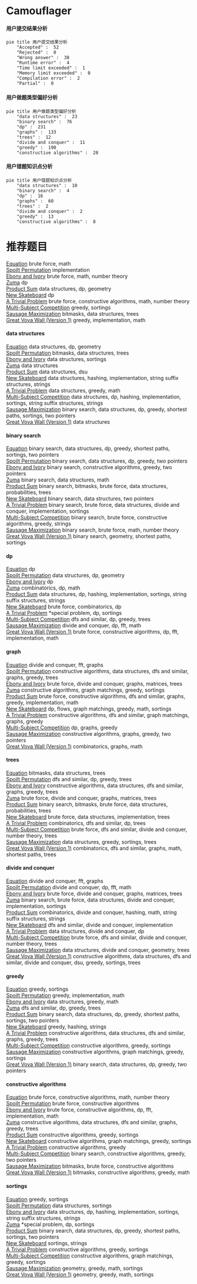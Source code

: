# Camouflager
<!-- tabs:start -->
#### **用户提交结果分析**

```mermaid
pie title 用户提交结果分析
    "Accepted" :  52
    "Rejected" :  0
    "Wrong answer" :  38
    "Runtime error" :  4
    "Time limit exceeded" :  1
    "Memory limit exceeded" :  0
    "Compilation error" :  2
    "Partial" :  0
```
#### **用户做题类型偏好分析**

```mermaid
pie title 用户做题类型偏好分析
    "data structures" :  23
    "binary search" :  76
    "dp" :  231
    "graphs" :  133
    "trees" :  12
    "divide and conquer" :  11
    "greedy" :  190
    "constructive algorithms" :  28
```
#### **用户错题知识点分析**

```mermaid
pie title 用户错题知识点分析
    "data structures" :  10
    "binary search" :  4
    "dp" :  16
    "graphs" :  60
    "trees" :  2
    "divide and conquer" :  2
    "greedy" :  13
    "constructive algorithms" :  8
```
<!-- tabs:end -->
# 推荐题目
[Equation](http://codeforces.com/problemset/problem/1269/A)		brute force,
                        math		  
[Spoilt Permutation](http://codeforces.com/problemset/problem/56/B)		implementation		  
[Ebony and Ivory](http://codeforces.com/problemset/problem/633/A)		brute force,
                        math,
                        number theory		  
[Zuma](https://codeforces.com/contest/608/problem/D)		dp		  
[Product Sum](http://codeforces.com/problemset/problem/631/E)		data structures,
                        dp,
                        geometry		  
[New Skateboard](http://codeforces.com/problemset/problem/628/B)		dp		  
[A Trivial Problem](http://codeforces.com/problemset/problem/633/B)		brute force,
                        constructive algorithms,
                        math,
                        number theory		  
[Multi-Subject Competition](http://codeforces.com/problemset/problem/1082/C)		greedy,
                        sortings		  
[Sausage Maximization](http://codeforces.com/problemset/problem/282/E)		bitmasks,
                        data structures,
                        trees		  
[Great Vova Wall (Version 1)](http://codeforces.com/problemset/problem/1092/D1)		greedy,
                        implementation,
                        math		  
<!-- tabs:start -->
#### **data structures**
[Equation](http://codeforces.com/problemset/problem/631/E)		data structures,
                        dp,
                        geometry		  
[Spoilt Permutation](http://codeforces.com/problemset/problem/282/E)		bitmasks,
                        data structures,
                        trees		  
[Ebony and Ivory](http://codeforces.com/problemset/problem/12/D)		data structures,
                        sortings		  
[Zuma](http://codeforces.com/problemset/problem/1270/H)		data structures		  
[Product Sum](http://codeforces.com/problemset/problem/356/A)		data structures,
                        dsu		  
[New Skateboard](http://codeforces.com/problemset/problem/631/D)		data structures,
                        hashing,
                        implementation,
                        string suffix structures,
                        strings		  
[A Trivial Problem](http://codeforces.com/problemset/problem/1209/H)		data structures,
                        greedy,
                        math		  
[Multi-Subject Competition](http://codeforces.com/problemset/problem/633/C)		data structures,
                        dp,
                        hashing,
                        implementation,
                        sortings,
                        string suffix structures,
                        strings		  
[Sausage Maximization](http://codeforces.com/problemset/problem/1503/C)		binary search,
                        data structures,
                        dp,
                        greedy,
                        shortest paths,
                        sortings,
                        two pointers		  
[Great Vova Wall (Version 1)](http://codeforces.com/problemset/problem/1288/E)		data structures		  
#### **binary search**
[Equation](http://codeforces.com/problemset/problem/1503/C)		binary search,
                        data structures,
                        dp,
                        greedy,
                        shortest paths,
                        sortings,
                        two pointers		  
[Spoilt Permutation](http://codeforces.com/problemset/problem/1492/C)		binary search,
                        data structures,
                        dp,
                        greedy,
                        two pointers		  
[Ebony and Ivory](http://codeforces.com/problemset/problem/1463/D)		binary search,
                        constructive algorithms,
                        greedy,
                        two pointers		  
[Zuma](http://codeforces.com/problemset/problem/1490/G)		binary search,
                        data structures,
                        math		  
[Product Sum](http://codeforces.com/problemset/problem/1479/D)		binary search,
                        bitmasks,
                        brute force,
                        data structures,
                        probabilities,
                        trees		  
[New Skateboard](http://codeforces.com/problemset/problem/1436/E)		binary search,
                        data structures,
                        two pointers		  
[A Trivial Problem](http://codeforces.com/problemset/problem/1461/D)		binary search,
                        brute force,
                        data structures,
                        divide and conquer,
                        implementation,
                        sortings		  
[Multi-Subject Competition](http://codeforces.com/problemset/problem/1493/C)		binary search,
                        brute force,
                        constructive algorithms,
                        greedy,
                        strings		  
[Sausage Maximization](http://codeforces.com/problemset/problem/1487/D)		binary search,
                        brute force,
                        math,
                        number theory		  
[Great Vova Wall (Version 1)](http://codeforces.com/problemset/problem/1486/B)		binary search,
                        geometry,
                        shortest paths,
                        sortings		  
#### **dp**
[Equation](https://codeforces.com/contest/608/problem/D)		dp		  
[Spoilt Permutation](http://codeforces.com/problemset/problem/631/E)		data structures,
                        dp,
                        geometry		  
[Ebony and Ivory](http://codeforces.com/problemset/problem/628/B)		dp		  
[Zuma](http://codeforces.com/problemset/problem/1027/E)		combinatorics,
                        dp,
                        math		  
[Product Sum](http://codeforces.com/problemset/problem/633/C)		data structures,
                        dp,
                        hashing,
                        implementation,
                        sortings,
                        string suffix structures,
                        strings		  
[New Skateboard](https://codeforces.com/contest/259/problem/D)		brute force,
                        combinatorics,
                        dp		  
[A Trivial Problem](http://codeforces.com/problemset/problem/158/E)		*special problem,
                        dp,
                        sortings		  
[Multi-Subject Competition](http://codeforces.com/problemset/problem/274/B)		dfs and similar,
                        dp,
                        greedy,
                        trees		  
[Sausage Maximization](http://codeforces.com/problemset/problem/632/E)		divide and conquer,
                        dp,
                        fft,
                        math		  
[Great Vova Wall (Version 1)](http://codeforces.com/problemset/problem/1286/F)		brute force,
                        constructive algorithms,
                        dp,
                        fft,
                        implementation,
                        math		  
#### **graph**
[Equation](https://codeforces.com/contest/1219/problem/B)		divide and conquer,
                        fft,
                        graphs		  
[Spoilt Permutation](https://codeforces.com/contest/1287/problem/D)		constructive algorithms,
                        data structures,
                        dfs and similar,
                        graphs,
                        greedy,
                        trees		  
[Ebony and Ivory](http://codeforces.com/problemset/problem/632/F)		brute force,
                        divide and conquer,
                        graphs,
                        matrices,
                        trees		  
[Zuma](http://codeforces.com/problemset/problem/1360/C)		constructive algorithms,
                        graph matchings,
                        greedy,
                        sortings		  
[Product Sum](http://codeforces.com/problemset/problem/1487/C)		brute force,
                        constructive algorithms,
                        dfs and similar,
                        graphs,
                        greedy,
                        implementation,
                        math		  
[New Skateboard](http://codeforces.com/problemset/problem/1437/C)		dp,
                        flows,
                        graph matchings,
                        greedy,
                        math,
                        sortings		  
[A Trivial Problem](http://codeforces.com/problemset/problem/1470/D)		constructive algorithms,
                        dfs and similar,
                        graph matchings,
                        graphs,
                        greedy		  
[Multi-Subject Competition](http://codeforces.com/problemset/problem/1476/C)		dp,
                        graphs,
                        greedy		  
[Sausage Maximization](http://codeforces.com/problemset/problem/1304/D)		constructive algorithms,
                        graphs,
                        greedy,
                        two pointers		  
[Great Vova Wall (Version 1)](http://codeforces.com/problemset/problem/1475/C)		combinatorics,
                        graphs,
                        math		  
#### **trees**
[Equation](http://codeforces.com/problemset/problem/282/E)		bitmasks,
                        data structures,
                        trees		  
[Spoilt Permutation](http://codeforces.com/problemset/problem/274/B)		dfs and similar,
                        dp,
                        greedy,
                        trees		  
[Ebony and Ivory](https://codeforces.com/contest/1287/problem/D)		constructive algorithms,
                        data structures,
                        dfs and similar,
                        graphs,
                        greedy,
                        trees		  
[Zuma](http://codeforces.com/problemset/problem/632/F)		brute force,
                        divide and conquer,
                        graphs,
                        matrices,
                        trees		  
[Product Sum](http://codeforces.com/problemset/problem/1479/D)		binary search,
                        bitmasks,
                        brute force,
                        data structures,
                        probabilities,
                        trees		  
[New Skateboard](http://codeforces.com/problemset/problem/1511/C)		brute force,
                        data structures,
                        implementation,
                        trees		  
[A Trivial Problem](http://codeforces.com/problemset/problem/1499/F)		combinatorics,
                        dfs and similar,
                        dp,
                        trees		  
[Multi-Subject Competition](http://codeforces.com/problemset/problem/1491/E)		brute force,
                        dfs and similar,
                        divide and conquer,
                        number theory,
                        trees		  
[Sausage Maximization](http://codeforces.com/problemset/problem/1466/D)		data structures,
                        greedy,
                        sortings,
                        trees		  
[Great Vova Wall (Version 1)](http://codeforces.com/problemset/problem/1495/D)		combinatorics,
                        dfs and similar,
                        graphs,
                        math,
                        shortest paths,
                        trees		  
#### **divide and conquer**
[Equation](https://codeforces.com/contest/1219/problem/B)		divide and conquer,
                        fft,
                        graphs		  
[Spoilt Permutation](http://codeforces.com/problemset/problem/632/E)		divide and conquer,
                        dp,
                        fft,
                        math		  
[Ebony and Ivory](http://codeforces.com/problemset/problem/632/F)		brute force,
                        divide and conquer,
                        graphs,
                        matrices,
                        trees		  
[Zuma](http://codeforces.com/problemset/problem/1461/D)		binary search,
                        brute force,
                        data structures,
                        divide and conquer,
                        implementation,
                        sortings		  
[Product Sum](http://codeforces.com/problemset/problem/1466/G)		combinatorics,
                        divide and conquer,
                        hashing,
                        math,
                        string suffix structures,
                        strings		  
[New Skateboard](http://codeforces.com/problemset/problem/1490/D)		dfs and similar,
                        divide and conquer,
                        implementation		  
[A Trivial Problem](https://codeforces.com/contest/1483/problem/C)		data structures,
                        divide and conquer,
                        dp		  
[Multi-Subject Competition](http://codeforces.com/problemset/problem/1491/E)		brute force,
                        dfs and similar,
                        divide and conquer,
                        number theory,
                        trees		  
[Sausage Maximization](http://codeforces.com/problemset/problem/1303/G)		data structures,
                        divide and conquer,
                        geometry,
                        trees		  
[Great Vova Wall (Version 1)](http://codeforces.com/problemset/problem/1494/D)		constructive algorithms,
                        data structures,
                        dfs and similar,
                        divide and conquer,
                        dsu,
                        greedy,
                        sortings,
                        trees		  
#### **greedy**
[Equation](http://codeforces.com/problemset/problem/1082/C)		greedy,
                        sortings		  
[Spoilt Permutation](http://codeforces.com/problemset/problem/1092/D1)		greedy,
                        implementation,
                        math		  
[Ebony and Ivory](http://codeforces.com/problemset/problem/1209/H)		data structures,
                        greedy,
                        math		  
[Zuma](http://codeforces.com/problemset/problem/274/B)		dfs and similar,
                        dp,
                        greedy,
                        trees		  
[Product Sum](http://codeforces.com/problemset/problem/1503/C)		binary search,
                        data structures,
                        dp,
                        greedy,
                        shortest paths,
                        sortings,
                        two pointers		  
[New Skateboard](http://codeforces.com/problemset/problem/1137/B)		greedy,
                        hashing,
                        strings		  
[A Trivial Problem](https://codeforces.com/contest/1287/problem/D)		constructive algorithms,
                        data structures,
                        dfs and similar,
                        graphs,
                        greedy,
                        trees		  
[Multi-Subject Competition](http://codeforces.com/problemset/problem/1375/E)		constructive algorithms,
                        greedy,
                        sortings		  
[Sausage Maximization](http://codeforces.com/problemset/problem/1360/C)		constructive algorithms,
                        graph matchings,
                        greedy,
                        sortings		  
[Great Vova Wall (Version 1)](http://codeforces.com/problemset/problem/1492/C)		binary search,
                        data structures,
                        dp,
                        greedy,
                        two pointers		  
#### **constructive algorithms**
[Equation](http://codeforces.com/problemset/problem/633/B)		brute force,
                        constructive algorithms,
                        math,
                        number theory		  
[Spoilt Permutation](http://codeforces.com/problemset/problem/632/B)		brute force,
                        constructive algorithms		  
[Ebony and Ivory](http://codeforces.com/problemset/problem/1286/F)		brute force,
                        constructive algorithms,
                        dp,
                        fft,
                        implementation,
                        math		  
[Zuma](https://codeforces.com/contest/1287/problem/D)		constructive algorithms,
                        data structures,
                        dfs and similar,
                        graphs,
                        greedy,
                        trees		  
[Product Sum](http://codeforces.com/problemset/problem/1375/E)		constructive algorithms,
                        greedy,
                        sortings		  
[New Skateboard](http://codeforces.com/problemset/problem/1360/C)		constructive algorithms,
                        graph matchings,
                        greedy,
                        sortings		  
[A Trivial Problem](http://codeforces.com/problemset/problem/1493/A)		constructive algorithms,
                        greedy		  
[Multi-Subject Competition](http://codeforces.com/problemset/problem/1463/D)		binary search,
                        constructive algorithms,
                        greedy,
                        two pointers		  
[Sausage Maximization](https://codeforces.com/contest/1456/problem/B)		bitmasks,
                        brute force,
                        constructive algorithms		  
[Great Vova Wall (Version 1)](http://codeforces.com/problemset/problem/1492/D)		bitmasks,
                        constructive algorithms,
                        greedy,
                        math		  
#### **sortings**
[Equation](http://codeforces.com/problemset/problem/1082/C)		greedy,
                        sortings		  
[Spoilt Permutation](http://codeforces.com/problemset/problem/12/D)		data structures,
                        sortings		  
[Ebony and Ivory](http://codeforces.com/problemset/problem/633/C)		data structures,
                        dp,
                        hashing,
                        implementation,
                        sortings,
                        string suffix structures,
                        strings		  
[Zuma](http://codeforces.com/problemset/problem/158/E)		*special problem,
                        dp,
                        sortings		  
[Product Sum](http://codeforces.com/problemset/problem/1503/C)		binary search,
                        data structures,
                        dp,
                        greedy,
                        shortest paths,
                        sortings,
                        two pointers		  
[New Skateboard](http://codeforces.com/problemset/problem/632/C)		sortings,
                        strings		  
[A Trivial Problem](http://codeforces.com/problemset/problem/1375/E)		constructive algorithms,
                        greedy,
                        sortings		  
[Multi-Subject Competition](http://codeforces.com/problemset/problem/1360/C)		constructive algorithms,
                        graph matchings,
                        greedy,
                        sortings		  
[Sausage Maximization](https://codeforces.com/contest/1496/problem/C)		geometry,
                        greedy,
                        math,
                        sortings		  
[Great Vova Wall (Version 1)](http://codeforces.com/problemset/problem/1495/A)		geometry,
                        greedy,
                        math,
                        sortings		  
<!-- tabs:end -->

